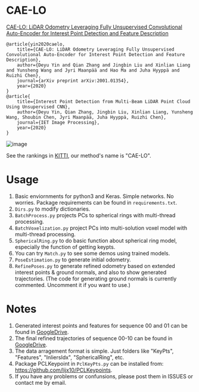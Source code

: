 # CAE-LO
[CAE-LO: LiDAR Odometry Leveraging Fully Unsupervised Convolutional Auto-Encoder for Interest Point Detection and Feature Description](https://arxiv.org/abs/2001.01354)
```
@article{yin2020caelo,
    title={CAE-LO: LiDAR Odometry Leveraging Fully Unsupervised Convolutional Auto-Encoder for Interest Point Detection and Feature Description},
    author={Deyu Yin and Qian Zhang and Jingbin Liu and Xinlian Liang and Yunsheng Wang and Jyri Maanpää and Hao Ma and Juha Hyyppä and Ruizhi Chen},
    journal={arXiv preprint arXiv:2001.01354},
    year={2020}
}
@article{
    title={Interest Point Detection from Multi-Beam LiDAR Point Cloud Using Unsupervised CNN},
    author={Deyu Yin, Qian Zhang, Jingbin Liu, Xinlian Liang, Yunsheng Wang, Shoubin Chen, Jyri Maanpää, Juha Hyyppä, Ruizhi Chen},
    journal={IET Image Processing},
    year={2020}
}
```
![image](https://github.com/SRainGit/CAE-LO/blob/master/Docs/CAE-LO%20method%20overview.png)

See the rankings in [KITTI](http://www.cvlibs.net/datasets/kitti/eval_odometry.php), our method's name is "CAE-LO".


# Usage
1. Basic enviornments for python3 and Keras. Simple networks. No worries. Package requirements can be found in `requirements.txt`.
2. `Dirs.py` to modify dictionaries.
3. `BatchProcess.py` projects PCs to spherical rings with multi-thread processing.
4. `BatchVoxelization.py` project PCs into multi-solution voxel model with multi-thread processing.
5. `SphericalRing.py` to do basic function about spherical ring model, especially the function of getting keypts.
6. You can try `Match.py` to see some demos using trained models.
7. `PoseEstimation.py` to generate initial odometry.
8. `RefinePoses.py` to generate refined odometry based on extended interest points & ground normals, and also to show generated trajectories. (The code for generating ground normals is currently commented. Uncomment it if you want to use.)


# Notes
1. Generated interest points and features for sequence 00 and 01 can be found in [GoogleDrive](https://drive.google.com/open?id=1MATZrnTgBXeKmaIyC-x5dRHrZ6hX9Hl0).
2. The final refined trajectories of sequence 00-10 can be found in [GoogleDrive](https://drive.google.com/file/d/1bayF_HDgZHo4gpu0vAIHNrjQhN1JHog-/view?usp=sharing).
3. The data arragement format is simple. Just folders like "KeyPts", "Features", "InliersIdx", "SphericalRing", etc.
4. Package PCLKeypoint in `PclKeyPts.py` can be installed from: https://github.com/lijx10/PCLKeypoints.
5. If you have any problems or confunsions, please post them in ISSUES or contact me by email.
